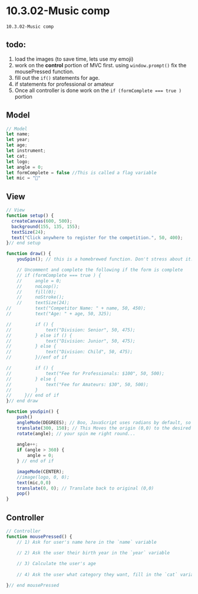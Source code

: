 # 10.3.02-Music comp
```
10.3.02-Music comp
```

## todo: 
1. load the images (to save time, lets use my emoji)
2. work on the **control** portion of MVC first. using `window.prompt()` fix the mousePressed function. 
3. fill out the `if()` statements for age.
4. if statements for professional or amateur
5. Once all controller is done work on the `if (formComplete === true )` portion


## Model

```javascript
// Model
let name;
let year;
let age;
let instrument;
let cat;
let logo;
let angle = 0;
let formComplete = false //This is called a flag variable
let mic = "🎤"

```

## View

```javascript
// View
function setup() {
  createCanvas(600, 500);
  background(155, 135, 155); 
  textSize(24);
  text("Click anywhere to register for the competition.", 50, 400);
}// end setup

function draw() {
    youSpin(); // this is a homebrewed function. Don't stress about it. 

    // Uncomment and complete the following if the form is complete
    // if (formComplete === true ) {
    //     angle = 0;
    //     noLoop();
    //     fill(0);
    //     noStroke();
    //     textSize(24);
//         text("Competitor Name: " + name, 50, 450);
//         text("Age: " + age, 50, 325);

//         if () {
//             text("Division: Senior", 50, 475);
//         } else if () {
//             text("Division: Junior", 50, 475);
//         } else {
//             text("Division: Child", 50, 475);
//         }//enf of if

//         if () {
//             text("Fee for Professionals: $100", 50, 500);
//         } else {
//             text("Fee for Amateurs: $30", 50, 500);
//         }
//     }// end of if
}// end draw

function youSpin() {
    push() 
    angleMode(DEGREES); // Boo, JavaScript uses radians by default, so translate to degrees
    translate(300, 150); // This Moves the origin (0,0) to the desired location where you need the spin
    rotate(angle); // your spin me right round...
    
    angle++;
    if (angle > 360) {
        angle = 0;
    } // end of if

    imageMode(CENTER);
    //image(logo, 0, 0);
    text(mic,0,0)
    translate(0, 0); // Translate back to original (0,0)
    pop()
}
```

## Controller


```javascript
// Controller
function mousePressed() {
    // 1) Ask for user's name here in the `name` variable

    // 2) Ask the user their birth year in the `year` variable
    
    // 3) Calculate the user's age
    
    // 4) Ask the user what category they want, fill in the `cat` variable

}// end mousePressed
```
